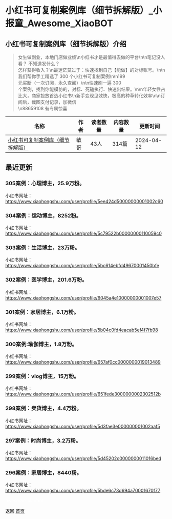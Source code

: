 # 小红书可复制案例库（细节拆解版）_小报童_Awesome_XiaoBOT

## 小红书可复制案例库（细节拆解版）介绍
> 女生做副业，本地门店做业绩\n小红书才是最值得去做的平台\n\n笔记没人看？ 不知道发什么？  
怎样获得收入？\n最迷茫莫过于：快速找到自己【能做】的对标账号。\n\n我们帮你手工精选了 300 个小红书可复制案例\n\n199  
元买断（一次订阅，永久查阅）\n\n快速刷一遍 300  
个案例，找到你能模仿的，对标、死磕执行、快速出结果。\n\n年轻女性占比大，商家投放首选小红书\n新手变现见效快，极高的种草转化效率\n\n订阅后，截图支付记录，加微信  
\n88659108 有专属惊喜  
  


|名称|作者|读者数量|内容数量|更新时间|
|---|---|---|---|---|
|[小红书可复制案例库（细节拆解版）](https://xiaobot.net/p/88659108?refer=0b133df9-27dc-423b-8101-639049001c13)|敏哥|43人|314篇|2024-04-12|

## 最近更新
### 305案例：心理博主，25.9万粉。

小红书网址：https://www.xiaohongshu.com/user/profile/5ee424d50000000001002c60

### 304案例：运动博主，8252粉。

小红书网址：https://www.xiaohongshu.com/user/profile/5c79522b00000000110059c0

### 303案例：生活博主，23万粉。

小红书网址：https://www.xiaohongshu.com/user/profile/5bc614ebfd49670001450bfe

### 302案例：医学博主，201.6万粉。

小红书网址：https://www.xiaohongshu.com/user/profile/6045a4e10000000001007e57

### 301案例：家居博主，6.1万粉。

小红书网址：https://www.xiaohongshu.com/user/profile/5b04c0fd4eacab5ef4f7fb98

### 300案例:瑜伽博主，1.8万粉。

小红书网址：https://www.xiaohongshu.com/user/profile/657af0cc0000000019013489

### 299案例：vlog博主，15万粉。

小红书网址：https://www.xiaohongshu.com/user/profile/651fede3000000002302512b

### 298案例：卖货博主，4.4万粉。

小红书网址：https://www.xiaohongshu.com/user/profile/5d3fae3e000000001002aaf5

### 297案例：时尚博主，3.2万粉。

小红书网址：https://www.xiaohongshu.com/user/profile/5d45202c0000000011016bed

### 296案例：家居博主，8440粉。

小红书网址：https://www.xiaohongshu.com/user/profile/5bde6c73d694a70001670f77


<a href="https://github.com/Reno9527/awesome-xiaobot" style="color: white; text-decoration: none;">awesome-xiaobot</a>

返回 [首页](../README.md)
